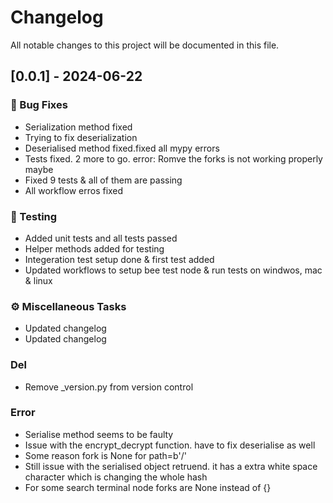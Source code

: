 # Changelog

All notable changes to this project will be documented in this file.

## [0.0.1] - 2024-06-22

### 🐛 Bug Fixes

- Serialization method fixed
- Trying to fix deserialization
- Deserialised method fixed.fixed all mypy errors
- Tests fixed. 2 more to go. error: Romve the forks is not working properly maybe
- Fixed 9 tests & all of them are passing
- All workflow erros fixed

### 🧪 Testing

- Added unit tests and all tests passed
- Helper methods added for testing
- Integeration test setup done & first test added
- Updated workflows to setup bee test node & run tests on windwos, mac & linux

### ⚙️ Miscellaneous Tasks

- Updated changelog
- Updated changelog

### Del

- Remove _version.py from version control

### Error

- Serialise method seems to be faulty
- Issue with the encrypt_decrypt function. have to fix deserialise as well
- Some reason fork is None for path=b'/'
- Still issue with the serialised object retruend. it has a extra white space character which is changing the whole hash
- For some search terminal node forks are None instead of {}

<!-- generated by git-cliff -->
